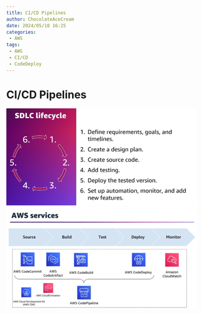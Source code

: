 ```yaml
---
title: CI/CD Pipelines
author: ChocolateAceCream
date: 2024/05/10 16:25
categories:
 - AWS
tags:
 - AWS
 - CI/CD
 - CodeDeploy
---
```


# CI/CD Pipelines <Badge text="CI/CD" type="warning" />
![SDLC](../../../public/img/2024/05/10/SDLC.png)
![aws_services](../../../public/img/2024/05/10/aws_services.png)